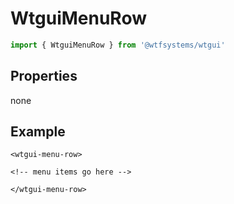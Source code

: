 # WtguiMenuRow

```ts
import { WtguiMenuRow } from '@wtfsystems/wtgui'
```

## Properties

none

## Example

```vue{3}
<wtgui-menu-row>

<!-- menu items go here -->

</wtgui-menu-row>
```
